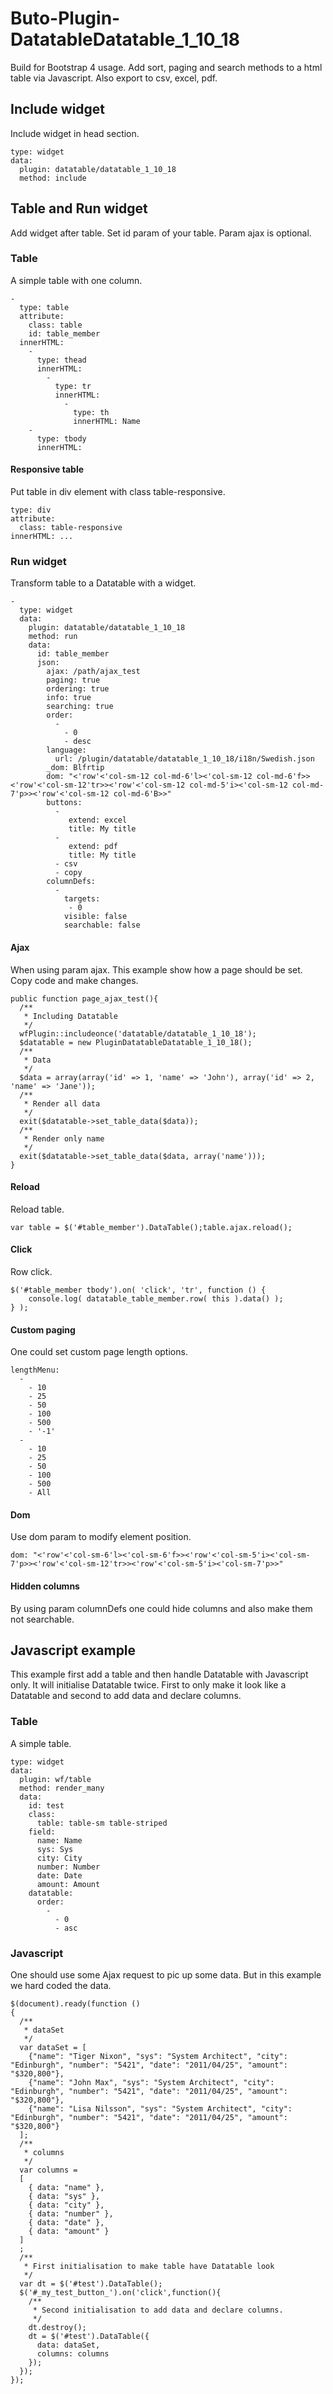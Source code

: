 # Buto-Plugin-DatatableDatatable_1_10_18
Build for Bootstrap 4 usage.
Add sort, paging and search methods to a html table via Javascript. Also export to csv, excel, pdf.

## Include widget
Include widget in head section.
```
type: widget
data:
  plugin: datatable/datatable_1_10_18
  method: include
```

## Table and Run widget
Add widget after table. Set id param of your table. Param ajax is optional.

### Table
A simple table with one column.
```
-
  type: table
  attribute:
    class: table
    id: table_member
  innerHTML:
    -
      type: thead
      innerHTML:
        -
          type: tr
          innerHTML:
            -
              type: th
              innerHTML: Name
    -
      type: tbody
      innerHTML:
```
#### Responsive table
Put table in div element with class table-responsive.
```
type: div
attribute:
  class: table-responsive
innerHTML: ...
```

### Run widget
Transform table to a Datatable with a widget.
```
-
  type: widget
  data:
    plugin: datatable/datatable_1_10_18
    method: run
    data:
      id: table_member
      json:
        ajax: /path/ajax_test
        paging: true
        ordering: true
        info: true
        searching: true
        order:
          -
            - 0
            - desc
        language:
          url: /plugin/datatable/datatable_1_10_18/i18n/Swedish.json
        _dom: Blfrtip
        dom: "<'row'<'col-sm-12 col-md-6'l><'col-sm-12 col-md-6'f>><'row'<'col-sm-12'tr>><'row'<'col-sm-12 col-md-5'i><'col-sm-12 col-md-7'p>><'row'<'col-sm-12 col-md-6'B>>"
        buttons:
          -
             extend: excel
             title: My title
          -
             extend: pdf
             title: My title
          - csv
          - copy
        columnDefs:
          -
            targets: 
             - 0
            visible: false
            searchable: false
```

#### Ajax
When using param ajax. This example show how a page should be set. Copy code and make changes.
```
public function page_ajax_test(){
  /**
   * Including Datatable
   */    
  wfPlugin::includeonce('datatable/datatable_1_10_18');
  $datatable = new PluginDatatableDatatable_1_10_18();
  /**
   * Data
   */    
  $data = array(array('id' => 1, 'name' => 'John'), array('id' => 2, 'name' => 'Jane'));
  /**
   * Render all data
   */    
  exit($datatable->set_table_data($data));
  /**
   * Render only name
   */    
  exit($datatable->set_table_data($data, array('name')));
}
```
#### Reload
Reload table.
```
var table = $('#table_member').DataTable();table.ajax.reload();
```

#### Click
Row click.
```
$('#table_member tbody').on( 'click', 'tr', function () {
    console.log( datatable_table_member.row( this ).data() );
} );
```

#### Custom paging
One could set custom page length options.
```
lengthMenu:
  -
    - 10
    - 25
    - 50
    - 100
    - 500
    - '-1'
  -
    - 10
    - 25
    - 50
    - 100
    - 500
    - All
```

#### Dom
Use dom param to modify element position.
```
dom: "<'row'<'col-sm-6'l><'col-sm-6'f>><'row'<'col-sm-5'i><'col-sm-7'p>><'row'<'col-sm-12'tr>><'row'<'col-sm-5'i><'col-sm-7'p>>"
```

#### Hidden columns
By using param columnDefs one could hide columns and also make them not searchable.

## Javascript example
This example first add a table and then handle Datatable with Javascript only.
It will initialise Datatable twice. 
First to only make it look like a Datatable and second to add data and declare columns.
### Table
A simple table.
```
type: widget
data:
  plugin: wf/table
  method: render_many
  data:
    id: test
    class:
      table: table-sm table-striped
    field:
      name: Name
      sys: Sys
      city: City
      number: Number
      date: Date
      amount: Amount
    datatable:
      order:
        -
          - 0
          - asc
```
### Javascript
One should use some Ajax request to pic up some data.
But in this example we hard coded the data.
```
$(document).ready(function ()
{
  /**
   * dataSet
   */
  var dataSet = [
    {"name": "Tiger Nixon", "sys": "System Architect", "city": "Edinburgh", "number": "5421", "date": "2011/04/25", "amount": "$320,800"},
    {"name": "John Max", "sys": "System Architect", "city": "Edinburgh", "number": "5421", "date": "2011/04/25", "amount": "$320,800"},
    {"name": "Lisa Nilsson", "sys": "System Architect", "city": "Edinburgh", "number": "5421", "date": "2011/04/25", "amount": "$320,800"}
  ];
  /**
   * columns
   */
  var columns = 
  [
    { data: "name" },
    { data: "sys" },
    { data: "city" },
    { data: "number" },
    { data: "date" },
    { data: "amount" }
  ]
  ;
  /**
   * First initialisation to make table have Datatable look
   */
  var dt = $('#test').DataTable();
  $('#_my_test_button_').on('click',function(){
    /**
     * Second initialisation to add data and declare columns.
     */
    dt.destroy();
    dt = $('#test').DataTable({
      data: dataSet,
      columns: columns
    });
  });
});
```

